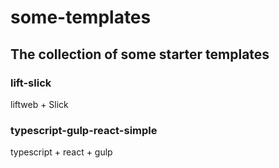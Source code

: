 # some-templates
## The collection of some starter templates


### lift-slick
liftweb + Slick

### typescript-gulp-react-simple

typescript + react + gulp


